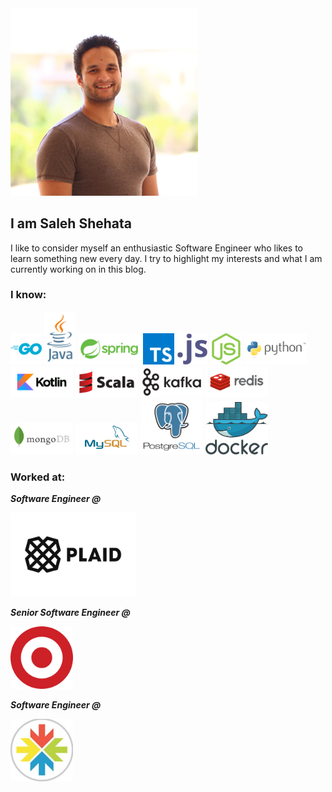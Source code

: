 <img src="https://raw.githubusercontent.com/Shehats/blogs/main/images/profile.jpg" alt="profile" width="300"/>

## I am Saleh Shehata
I like to consider myself an enthusiastic Software Engineer who likes to learn something new every day. I try to highlight my interests and what I am currently working on in this blog.

### I know:
<img src="https://raw.githubusercontent.com/Shehats/blogs/main/images/go_icon.svg" alt="go" width="50"/> <img src="https://raw.githubusercontent.com/Shehats/blogs/main/images/java_logo.svg" alt="java" width="50"/> <img src="https://raw.githubusercontent.com/Shehats/blogs/main/images/spring_logo.svg" alt="spring" width="100"/> <img src="https://raw.githubusercontent.com/Shehats/blogs/main/images/typescript_icon.svg" alt="ts" width="50"/> <img src="https://raw.githubusercontent.com/Shehats/blogs/main/images/javascript_icon.svg" alt="js" width="50"/> <img src="https://raw.githubusercontent.com/Shehats/blogs/main/images/nodejs_icon.svg" alt="nodejs" width="50"/> <img src="https://raw.githubusercontent.com/Shehats/blogs/main/images/python_logo.svg" alt="python" width="100"/> <img src="https://raw.githubusercontent.com/Shehats/blogs/main/images/kotlin_logo.svg" alt="kotlin" width="100"/> <img src="https://raw.githubusercontent.com/Shehats/blogs/main/images/scala_logo.svg" alt="kotlin" width="100"/> <img src="https://raw.githubusercontent.com/Shehats/blogs/main/images/kafka_logo.svg" alt="kafka" width="100"/> <img src="https://raw.githubusercontent.com/Shehats/blogs/main/images/redis_logo.svg" alt="redis" width="100"/> <img src="https://raw.githubusercontent.com/Shehats/blogs/main/images/mongodb_logo.svg" alt="mongodb" width="100"/> <img src="https://raw.githubusercontent.com/Shehats/blogs/main/images/mysql_logo.svg" alt="mysql" width="100"/> <img src="https://raw.githubusercontent.com/Shehats/blogs/main/images/postgresql_icon.svg" alt="postgresql" width="100"/> <img src="https://raw.githubusercontent.com/Shehats/blogs/main/images/docker-logol.svg" alt="docker" width="100"/>

### Worked at:
***Software Engineer @***

<img src="https://raw.githubusercontent.com/Shehats/blogs/main/images/plaid_logo.svg" alt="plaid" width="200"/>

***Senior Software Engineer @***

<img src="https://raw.githubusercontent.com/Shehats/blogs/main/images/target_logo.png" alt="target" width="100"/>

***Software Engineer @***

<img src="https://raw.githubusercontent.com/Shehats/blogs/main/images/consensus_logo.jpg" alt="consensus" width="100"/>

